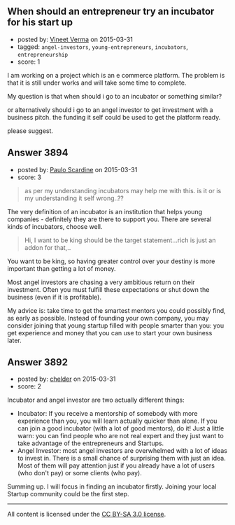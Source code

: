 ## When should an entrepreneur try an incubator for his start up

- posted by: [Vineet Verma](https://stackexchange.com/users/1038747/vineet-verma) on 2015-03-31
- tagged: `angel-investors`, `young-entrepreneurs`, `incubators`, `entrepreneurship`
- score: 1

<p>I am working on a project which is an e commerce platform. The problem is that it is still under works and will take some time to complete.</p>

<p>My question is that when should i go to an incubator or something similar?</p>

<p>or alternatively should i go to an angel investor to get investment with a business pitch. the funding it self could be used to get the platform ready.</p>

<p>please suggest.</p>



## Answer 3894

- posted by: [Paulo Scardine](https://stackexchange.com/users/199019/paulo-scardine) on 2015-03-31
- score: 3

<blockquote>
  <p>as per my understanding incubators may help me with this. is it or is my understanding it self wrong..??</p>
</blockquote>

<p>The very definition of an incubator is an institution that helps young companies - definitely they are there to support you. There are several kinds of incubators, choose well.</p>

<blockquote>
  <p>Hi, I want to be king should be the target statement...rich is just an addon for that,..</p>
</blockquote>

<p>You want to be king, so having greater control over your destiny is more important than getting a lot of money. </p>

<p>Most angel investors are chasing a very ambitious return on their investment. Often you must fulfill these expectations or shut down the business (even if it is profitable).</p>

<p>My advice is: take time to get the smartest mentors you could possibly find, as early as possible. Instead of founding your own company, you may consider joining that young startup filled with people smarter than you: you get experience and money that you can use to start your own business later.</p>



## Answer 3892

- posted by: [chelder](https://stackexchange.com/users/1234525/chelder) on 2015-03-31
- score: 2

<p>Incubator and angel investor are two actually different things:</p>

<ul>
<li>Incubator: If you receive a mentorship of somebody with more experience than you, you will learn actually quicker than alone. If you can join a good incubator (with a lot of good mentors), do it! Just a little warn: you can find people who are not real expert and they just want to take advantage of the entrepreneurs and Startups.</li>
<li>Angel Investor: most angel investors are overwhelmed with a lot of ideas to invest in. There is a small chance of surprising them with just an idea. Most of them will pay attention just if you already have a lot of users (who don't pay) or some clients (who pay).</li>
</ul>

<p>Summing up. I will focus in finding an incubator firstly. Joining your local Startup community could be the first step.</p>




---

All content is licensed under the [CC BY-SA 3.0 license](https://creativecommons.org/licenses/by-sa/3.0/).
